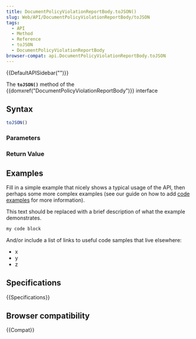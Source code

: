 ```yaml
---
title: DocumentPolicyViolationReportBody.toJSON()
slug: Web/API/DocumentPolicyViolationReportBody/toJSON
tags:
  - API
  - Method
  - Reference
  - toJSON
  - DocumentPolicyViolationReportBody
browser-compat: api.DocumentPolicyViolationReportBody.toJSON
---
```

{{DefaultAPISidebar("")}}

The **`toJSON()`** method of the {{domxref("DocumentPolicyViolationReportBody")}} interface 

## Syntax

```js
toJSON()
```

### Parameters



### Return Value



## Examples

Fill in a simple example that nicely shows a typical usage of the API, then perhaps some more complex examples (see our guide on how to add [code examples](/en-US/docs/MDN/Contribute/Structures/Code_examples) for more information).

This text should be replaced with a brief description of what the example demonstrates.

```js
my code block
```

And/or include a list of links to useful code samples that live elsewhere:

*   x
*   y
*   z

## Specifications

{{Specifications}}

## Browser compatibility

{{Compat}}


